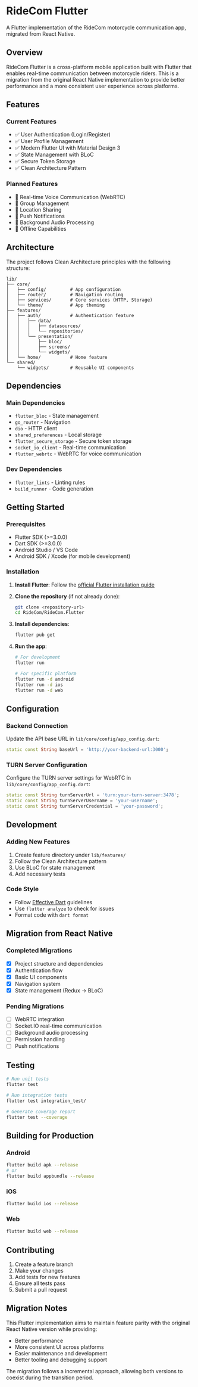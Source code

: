 # RideCom Flutter

A Flutter implementation of the RideCom motorcycle communication app, migrated from React Native.

## Overview

RideCom Flutter is a cross-platform mobile application built with Flutter that enables real-time communication between motorcycle riders. This is a migration from the original React Native implementation to provide better performance and a more consistent user experience across platforms.

## Features

### Current Features
- ✅ User Authentication (Login/Register)
- ✅ User Profile Management
- ✅ Modern Flutter UI with Material Design 3
- ✅ State Management with BLoC
- ✅ Secure Token Storage
- ✅ Clean Architecture Pattern

### Planned Features
- 🚧 Real-time Voice Communication (WebRTC)
- 🚧 Group Management
- 🚧 Location Sharing
- 🚧 Push Notifications
- 🚧 Background Audio Processing
- 🚧 Offline Capabilities

## Architecture

The project follows Clean Architecture principles with the following structure:

```
lib/
├── core/
│   ├── config/         # App configuration
│   ├── router/         # Navigation routing
│   ├── services/       # Core services (HTTP, Storage)
│   └── theme/          # App theming
├── features/
│   ├── auth/           # Authentication feature
│   │   ├── data/
│   │   │   ├── datasources/
│   │   │   └── repositories/
│   │   └── presentation/
│   │       ├── bloc/
│   │       ├── screens/
│   │       └── widgets/
│   └── home/           # Home feature
└── shared/
    └── widgets/        # Reusable UI components
```

## Dependencies

### Main Dependencies
- `flutter_bloc` - State management
- `go_router` - Navigation
- `dio` - HTTP client
- `shared_preferences` - Local storage
- `flutter_secure_storage` - Secure token storage
- `socket_io_client` - Real-time communication
- `flutter_webrtc` - WebRTC for voice communication

### Dev Dependencies
- `flutter_lints` - Linting rules
- `build_runner` - Code generation

## Getting Started

### Prerequisites
- Flutter SDK (>=3.0.0)
- Dart SDK (>=3.0.0)
- Android Studio / VS Code
- Android SDK / Xcode (for mobile development)

### Installation

1. **Install Flutter**: Follow the [official Flutter installation guide](https://flutter.dev/docs/get-started/install)

2. **Clone the repository** (if not already done):
   ```bash
   git clone <repository-url>
   cd RideCom/RideCom.Flutter
   ```

3. **Install dependencies**:
   ```bash
   flutter pub get
   ```

4. **Run the app**:
   ```bash
   # For development
   flutter run
   
   # For specific platform
   flutter run -d android
   flutter run -d ios
   flutter run -d web
   ```

## Configuration

### Backend Connection
Update the API base URL in `lib/core/config/app_config.dart`:

```dart
static const String baseUrl = 'http://your-backend-url:3000';
```

### TURN Server Configuration
Configure the TURN server settings for WebRTC in `lib/core/config/app_config.dart`:

```dart
static const String turnServerUrl = 'turn:your-turn-server:3478';
static const String turnServerUsername = 'your-username';
static const String turnServerCredential = 'your-password';
```

## Development

### Adding New Features
1. Create feature directory under `lib/features/`
2. Follow the Clean Architecture pattern
3. Use BLoC for state management
4. Add necessary tests

### Code Style
- Follow [Effective Dart](https://dart.dev/guides/language/effective-dart) guidelines
- Use `flutter analyze` to check for issues
- Format code with `dart format`

## Migration from React Native

### Completed Migrations
- [x] Project structure and dependencies
- [x] Authentication flow
- [x] Basic UI components
- [x] Navigation system
- [x] State management (Redux → BLoC)

### Pending Migrations
- [ ] WebRTC integration
- [ ] Socket.IO real-time communication
- [ ] Background audio processing
- [ ] Permission handling
- [ ] Push notifications

## Testing

```bash
# Run unit tests
flutter test

# Run integration tests
flutter test integration_test/

# Generate coverage report
flutter test --coverage
```

## Building for Production

### Android
```bash
flutter build apk --release
# or
flutter build appbundle --release
```

### iOS
```bash
flutter build ios --release
```

### Web
```bash
flutter build web --release
```

## Contributing

1. Create a feature branch
2. Make your changes
3. Add tests for new features
4. Ensure all tests pass
5. Submit a pull request

## Migration Notes

This Flutter implementation aims to maintain feature parity with the original React Native version while providing:
- Better performance
- More consistent UI across platforms
- Easier maintenance and development
- Better tooling and debugging support

The migration follows a incremental approach, allowing both versions to coexist during the transition period.